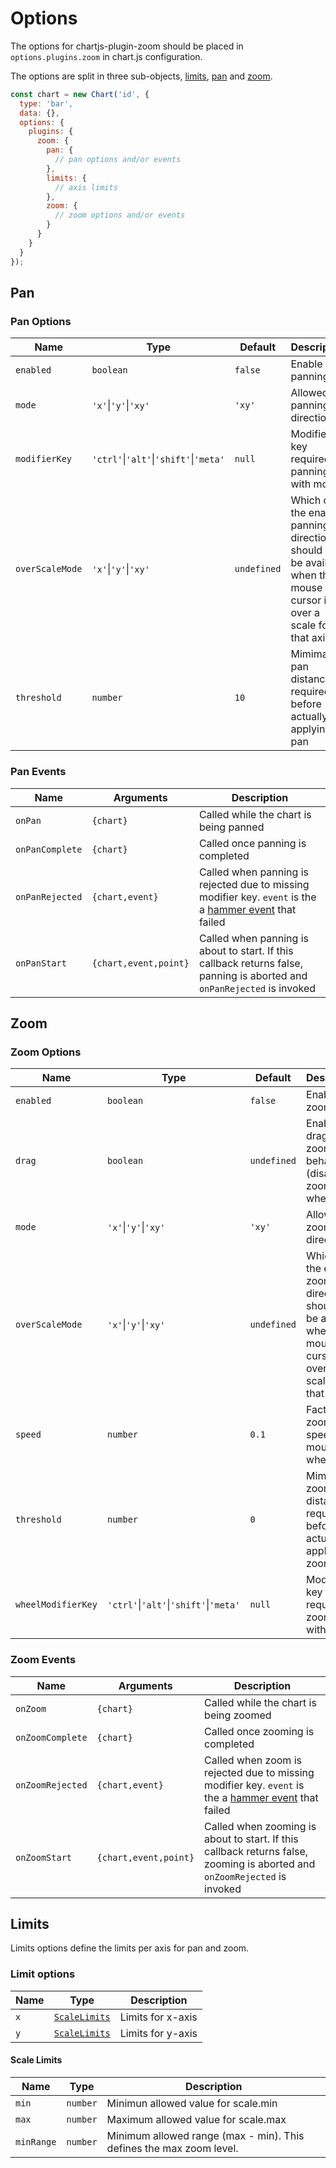 # Options

The options for chartjs-plugin-zoom should be placed in `options.plugins.zoom` in chart.js configuration.

The options are split in three sub-objects, [limits](#limits), [pan](#pan) and [zoom](#zoom).

```js
const chart = new Chart('id', {
  type: 'bar',
  data: {},
  options: {
    plugins: {
      zoom: {
        pan: {
          // pan options and/or events
        },
        limits: {
          // axis limits
        },
        zoom: {
          // zoom options and/or events
        }
      }
    }
  }
});
```

## Pan

### Pan Options

| Name | Type | Default | Description
| ---- | ---- | ------- | ----------
| `enabled` | `boolean` | `false` | Enable panning
| `mode` | `'x'`\|`'y'`\|`'xy'` | `'xy'` | Allowed panning directions
| `modifierKey` | `'ctrl'`\|`'alt'`\|`'shift'`\|`'meta'` | `null` |  Modifier key required for panning with mouse
| `overScaleMode` | `'x'`\|`'y'`\|`'xy'` | `undefined` | Which of the enabled panning directions should only be available when the mouse cursor is over a scale for that axis
| `threshold` | `number` | `10` | Mimimal pan distance required before actually applying pan

### Pan Events

| Name | Arguments | Description
| ---- | --------- | -----------
| `onPan` | `{chart}` | Called while the chart is being panned
| `onPanComplete` | `{chart}` | Called once panning is completed
| `onPanRejected` | `{chart,event}` | Called when panning is rejected due to missing modifier key. `event` is the a [hammer event](https://hammerjs.github.io/api#event-object) that failed
| `onPanStart` | `{chart,event,point}` | Called when panning is about to start. If this callback returns false, panning is aborted and `onPanRejected` is invoked

## Zoom

### Zoom Options

| Name | Type | Default | Description
| ---- | ---- | ------- | ----------
| `enabled` | `boolean` | `false` | Enable zooming
| `drag` | `boolean` | `undefined` | Enable drag-to-zoom behavior (disables zooming by wheel)
| `mode` | `'x'`\|`'y'`\|`'xy'` | `'xy'` | Allowed zoom directions
| `overScaleMode` | `'x'`\|`'y'`\|`'xy'` | `undefined` | Which of the enabled zooming directions should only be available when the mouse cursor is over a scale for that axis
| `speed` | `number` | `0.1` | Factor of zoom speed via mouse wheel.
| `threshold` | `number` | `0` | Mimimal zoom distance required before actually applying zoom
| `wheelModifierKey` | `'ctrl'`\|`'alt'`\|`'shift'`\|`'meta'` | `null` |  Modifier key required for zooming with mouse

### Zoom Events

| Name | Arguments | Description
| ---- | --------- | -----------
| `onZoom` | `{chart}` | Called while the chart is being zoomed
| `onZoomComplete` | `{chart}` | Called once zooming is completed
| `onZoomRejected` | `{chart,event}` | Called when zoom is rejected due to missing modifier key. `event` is the a [hammer event](https://hammerjs.github.io/api#event-object) that failed
| `onZoomStart` | `{chart,event,point}` | Called when zooming is about to start. If this callback returns false, zooming is aborted and `onZoomRejected` is invoked

## Limits

Limits options define the limits per axis for pan and zoom.

### Limit options

| Name | Type | Description
| ---- | -----| -----------
| `x` | [`ScaleLimits`](#scale-limits) | Limits for x-axis
| `y` | [`ScaleLimits`](#scale-limits) | Limits for y-axis

#### Scale Limits

| Name | Type | Description
| ---- | -----| -----------
| `min` | `number` | Minimun allowed value for scale.min
| `max` | `number` | Maximum allowed value for scale.max
| `minRange` | `number` | Minimum allowed range (max - min). This defines the max zoom level.
